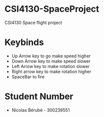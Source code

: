 # CSI4130-SpaceProject
CSI4130 Space flight project

# Keybinds
* Up Arrow key to go make speed higher
* Down Arrow key to make speed slower
* Left Arrow key to make rotation slower
* Right arrow key to make rotation higher
* SpaceBar to fire

# Student Number
* Nicolas Bérubé - 300239551